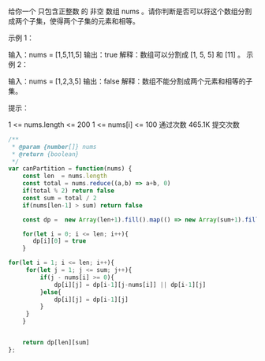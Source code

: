 ###
给你一个 只包含正整数 的 非空 数组 nums 。请你判断是否可以将这个数组分割成两个子集，使得两个子集的元素和相等。

 

示例 1：

输入：nums = [1,5,11,5]
输出：true
解释：数组可以分割成 [1, 5, 5] 和 [11] 。
示例 2：

输入：nums = [1,2,3,5]
输出：false
解释：数组不能分割成两个元素和相等的子集。
 

提示：

1 <= nums.length <= 200
1 <= nums[i] <= 100
通过次数
465.1K
提交次数

```js
/**
 * @param {number[]} nums
 * @return {boolean}
 */
var canPartition = function(nums) {
    const len  = nums.length
    const total = nums.reduce((a,b) => a+b, 0)
    if(total % 2) return false
    const sum = total / 2
    if(nums[len-1] > sum) return false

    const dp =  new Array(len+1).fill().map(() => new Array(sum+1).fill(false))

    for(let i = 0; i <= len; i++){
       dp[i][0] = true
    }

for(let i = 1; i <= len; i++){
     for(let j = 1; j <= sum; j++){
         if(j - nums[i] >= 0){
             dp[i][j] = dp[i-1][j-nums[i]] || dp[i-1][j]
         }else{
             dp[i][j] = dp[i-1][j]
         }
     }
    }


    return dp[len][sum]
};
```
